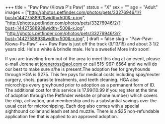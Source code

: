 +++
title = "Paw Paw (Kiowa P's Paw)"
status = "X"
sex = ""
age = "Adult"
images = ["http://photos.petfinder.com/photos/pets/33276946/1/?bust=1442758892&width=500&-x.jpg",
"http://photos.petfinder.com/photos/pets/33276946/2/?bust=1442758893&width=500&-x.jpg",
"http://photos.petfinder.com/photos/pets/33276946/3/?bust=1442758893&width=500&-x.jpg",
]
draft = false
slug = "Paw-Paw-Kiowa-Ps-Paw"
+++
Paw Paw is just off the track (9/13/15) and about 3 1/2 years old. He's a white & brindle male. He's a sweetie! More info soon!

If you are traveling from out of the area to meet this dog at an event, please e-mail Jorene at joreneross@aol.com or call 515-967-6564 and we will do our best to make sure s/he is present.The adoption fee for greyhounds through HGA is $275. This fee pays for medical costs including spay/neuter surgery, shots, parasite treatments, and teeth cleaning. HGA also microchips every greyhound prior to adoption as a permanent form of ID. The additional cost for this service is $17.99 ($10.99 if you register at the time of adoption through the Petfinder website or phone number) which covers the chip, activation, and membership and is a substantial savings over the usual cost for microchipping. Each dog also comes with a special sighthound collar and leash set and muzzle. There is a $25 non-refundable application fee that is applied to an approved adoption.
